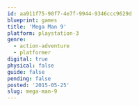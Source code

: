 ```yaml
---
id: aa911f75-90f7-4e7f-9944-9346ccc9629d
blueprint: games
title: 'Mega Man 9'
platform: playstation-3
genre:
  - action-adventure
  - platformer
digital: true
physical: false
guide: false
pending: false
posted: '2015-05-25'
slug: mega-man-9
---
```

